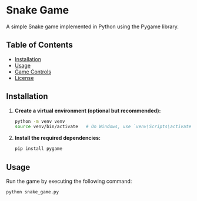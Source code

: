 # Snake Game

A simple Snake game implemented in Python using the Pygame library.

## Table of Contents
- [Installation](#installation)
- [Usage](#usage)
- [Game Controls](#game-controls)
- [License](#license)

## Installation

1. **Create a virtual environment (optional but recommended):**

    ```sh
    python -m venv venv
    source venv/bin/activate   # On Windows, use `venv\Scripts\activate`
    ```

2. **Install the required dependencies:**

    ```sh
    pip install pygame
    ```

## Usage

Run the game by executing the following command:

```sh
python snake_game.py
